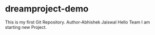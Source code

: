 # dreamproject-demo
This is my first Git Repository.
Author-Abhishek Jaiswal 
Hello Team I am starting new Project.
